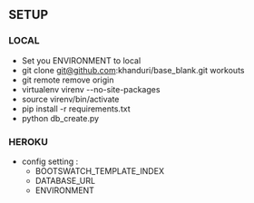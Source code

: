 

## SETUP

### LOCAL
 - Set you ENVIRONMENT to local
 - git clone git@github.com:khanduri/base_blank.git workouts
 - git remote remove origin
 - virtualenv virenv --no-site-packages
 - source virenv/bin/activate
 - pip install -r requirements.txt
 - python db_create.py

### HEROKU
 - config setting :
    - BOOTSWATCH_TEMPLATE_INDEX
    - DATABASE_URL
    - ENVIRONMENT

